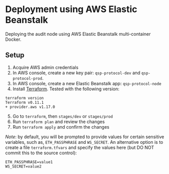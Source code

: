 # Deployment using AWS Elastic Beanstalk

Deploying the audit node using AWS Elastic Beanstalk multi-container Docker.

## Setup

1. Acquire AWS admin credentials
2. In AWS console, create a new key pair: `qsp-protocol-dev` and `qsp-protocol-prod`.
3. In AWS console, create a new Elastic Beanstalk app: `qsp-protocol-node` 
4. Install [Terraform](https://www.terraform.io/). Tested with the following version:
  ```
  terraform version
  Terraform v0.11.1
  + provider.aws v1.17.0
  ```
5. Go to `terraform`, then `stages/dev` or `stages/prod`
6. Run `terraform plan` and review the changes
7. Run `terraform apply` and confirm the changes

*Note*: by default, you will be prompted to provide values for certain sensitive variables,
such as, `ETH_PASSPHRASE` and `WS_SECRET`. An alternative option is to create a file `terraform.tfvars`
and specify the values here (but DO NOT commit this to the source control):

```
ETH_PASSPHRASE=value1
WS_SECRET=value2
```
